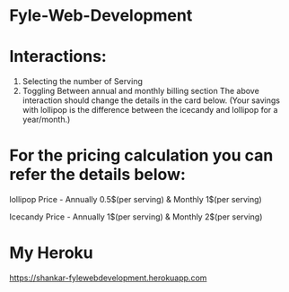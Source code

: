 # Fyle-Web-Development

# Interactions:
1) Selecting the number of Serving
2) Toggling Between annual and monthly billing section
The above interaction should change the details in the card below.
(Your savings with lollipop is the difference between the icecandy and lollipop for a year/month.)

# For the pricing calculation you can refer the details below:
lollipop Price  - Annually 0.5$(per serving) & Monthly 1$(per serving)

Icecandy Price  - Annually 1$(per serving) & Monthly 2$(per serving)

# My Heroku 
https://shankar-fylewebdevelopment.herokuapp.com
